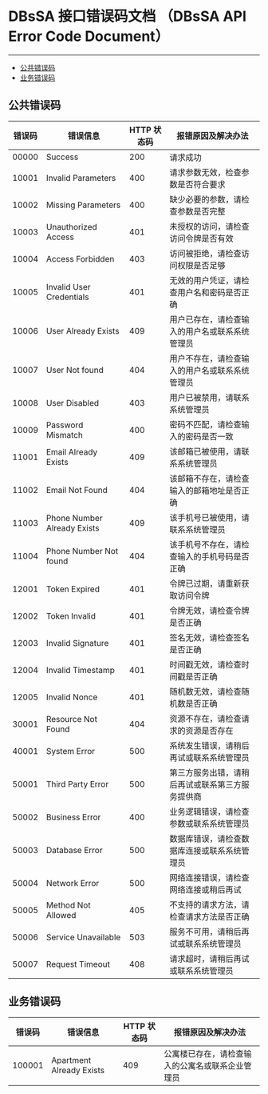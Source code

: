 # DBsSA 接口错误码文档 （DBsSA API Error Code Document）

---

- [公共错误码](#公共错误码)
- [业务错误码](#业务错误码)


## 公共错误码

| 错误码 | 错误信息                    | HTTP 状态码 | 报错原因及解决办法                               |
| ------ | --------------------------- | ----------- | ------------------------------------------------ |
| 00000  | Success                     | 200         | 请求成功                                         |
| 10001  | Invalid Parameters          | 400         | 请求参数无效，检查参数是否符合要求               |
| 10002  | Missing Parameters          | 400         | 缺少必要的参数，请检查参数是否完整               |
| 10003  | Unauthorized Access         | 401         | 未授权的访问，请检查访问令牌是否有效             |
| 10004  | Access Forbidden            | 403         | 访问被拒绝，请检查访问权限是否足够               |
| 10005  | Invalid User Credentials    | 401         | 无效的用户凭证，请检查用户名和密码是否正确       |
| 10006  | User Already Exists         | 409         | 用户已存在，请检查输入的用户名或联系系统管理员   |
| 10007  | User Not found              | 404         | 用户不存在，请检查输入的用户名或联系系统管理员   |
| 10008  | User Disabled               | 403         | 用户已被禁用，请联系系统管理员                   |
| 10009  | Password Mismatch           | 400         | 密码不匹配，请检查输入的密码是否一致             |
| 11001  | Email Already Exists        | 409         | 该邮箱已被使用，请联系系统管理员                 |
| 11002  | Email Not Found             | 404         | 该邮箱不存在，请检查输入的邮箱地址是否正确       |
| 11003  | Phone Number Already Exists | 409         | 该手机号已被使用，请联系系统管理员               |
| 11004  | Phone Number Not found      | 404         | 该手机号不存在，请检查输入的手机号码是否正确     |
| 12001  | Token Expired               | 401         | 令牌已过期，请重新获取访问令牌                   |
| 12002  | Token Invalid               | 401         | 令牌无效，请检查令牌是否正确                     |
| 12003  | Invalid Signature           | 401         | 签名无效，请检查签名是否正确                     |
| 12004  | Invalid Timestamp           | 401         | 时间戳无效，请检查时间戳是否正确                 |
| 12005  | Invalid Nonce               | 401         | 随机数无效，请检查随机数是否正确                 |
| 30001  | Resource Not Found          | 404         | 资源不存在，请检查请求的资源是否存在             |
| 40001  | System Error                | 500         | 系统发生错误，请稍后再试或联系系统管理员         |
| 50001  | Third Party Error           | 500         | 第三方服务出错，请稍后再试或联系第三方服务提供商 |
| 50002  | Business Error              | 400         | 业务逻辑错误，请检查参数或联系系统管理员         |
| 50003  | Database Error              | 500         | 数据库错误，请检查数据库连接或联系系统管理员     |
| 50004  | Network Error               | 500         | 网络连接错误，请检查网络连接或稍后再试           |
| 50005  | Method Not Allowed          | 405         | 不支持的请求方法，请检查请求方法是否正确         |
| 50006  | Service Unavailable         | 503         | 服务不可用，请稍后再试或联系系统管理员           |
| 50007  | Request Timeout             | 408         | 请求超时，请稍后再试或联系系统管理员             |

## 业务错误码

| 错误码 | 错误信息                 | HTTP 状态码 | 报错原因及解决办法                               |
| ------ | ------------------------ | ----------- | ------------------------------------------------ |
| 100001 | Apartment Already Exists | 409         | 公寓楼已存在，请检查输入的公寓名或联系企业管理员 |
